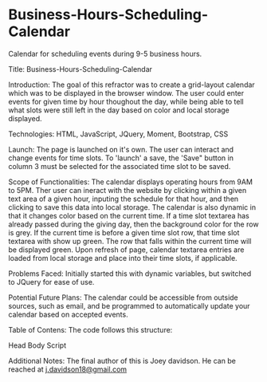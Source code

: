 # Business-Hours-Scheduling-Calendar

Calendar for scheduling events during 9-5 business hours.

Title: Business-Hours-Scheduling-Calendar

Introduction: The goal of this refractor was to create a grid-layout calendar which was to be displayed in the browser window. The user could enter events for given time by hour thoughout the day, while being able to tell what slots were still left in the day based on color and local storage displayed.

Technologies: HTML, JavaScript, JQuery, Moment, Bootstrap, CSS

Launch: The page is launched on it's own. The user can interact and change events for time slots. To 'launch' a save, the 'Save" button in column 3 must be selected for the associated time slot to be saved.

Scope of Functionalities: The calendar displays operating hours from 9AM to 5PM. Ther user can ineract with the website by clicking within a given text area of a given hour, inputing the schedule for that hour, and then clicking to save this data into local storage. The calendar is also dynamic in that it changes color based on the current time. If a time slot textarea has already passed during the giving day, then the background color for the row is grey. If the current time is before a given time slot row, that time slot textarea with show up green. The row that falls within the current time will be displayed green. Upon refresh of page, calendar textarea entries are loaded from local storage and place into their time slots, if applicable.

Problems Faced: Initially started this with dynamic variables, but switched to JQuery for ease of use.

Potential Future Plans: The calendar could be accessible from outside sources, such as email, and be programmed to automatically update your calendar based on accepted events.

Table of Contens: The code follows this structure:

Head
Body
Script

Additional Notes: The final author of this is Joey davidson. He can be reached at j.davidson18@gmail.com
